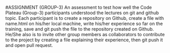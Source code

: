 #ASSIGNMENT (GROUP-3)
An assessment to test how well the Code Plateau (Group-3) participants understood the lectures on git and github topic. Each participant is to create a repository on Github, create a file with name.html on his/her local machine, write his/her experience so far on the training, save and git push the file to the repository created on Github. He/She also is to invite other group members as collaborators to contribute to the project by creating a file explaining their experience, then git push it and open pull request.
